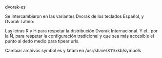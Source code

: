 dvorak-es

Se intercambiaron en las variantes Dvorak de los teclados Español, y Dvorak Latino:

Las letras R y H para respetar la distribución Dvorak Internacional.
Y el . por la Ñ, para respetar la configuración tradicional y que sea más accesible el punto al dedo medio para tipear urls.

Cambiar archivos symbol es y latam  en /usr/share/X11/xkb/symbols
